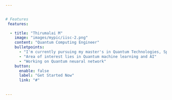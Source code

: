 ```yaml
---

  
# Features
 features:

  - title: "Thirumalai M"
    image: "images/mypic/iisc-2.png"
    content: "Quantum Computing Engineer"
    bulletpoints:
      - "I'm currently pursuing my master's in Quantum Technologies, Specializing in Quantum computing at Indian Institute of Technology, Jodhpur."
      - "Area of interest lies in Quantum machine learning and AI"
      - "Working on Quantum neuaral network"
    button:
      enable: false
      label: "Get Started Now"
      link: "#"
  
 
---
```


